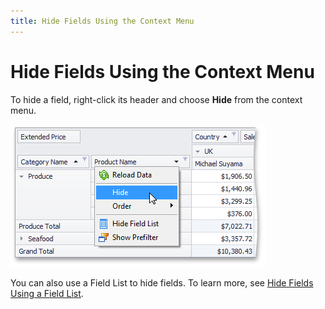 ```yaml
---
title: Hide Fields Using the Context Menu
---
```

# Hide Fields Using the Context Menu
To hide a field, right-click its header and choose **Hide** from the context menu.

![EU_XtraPivotGrid_FieldHide](../../../../images/Img13520.png)

You can also use a Field List to hide fields. To learn more, see [Hide Fields Using a Field List](../../../../../interface-elements-for-desktop/articles/pivot-table/layout-customization/hide-fields/hide-fields-using-a-field-list.md).